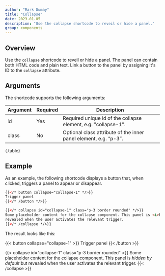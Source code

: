```yaml
---
author: "Mark Dumay"
title: "Collapse"
date: 2023-01-05
description: "Use the collapse shortcode to reveil or hide a panel."
group: components
---
```


## Overview

Use the `collapse` shortcode to reveil or hide a panel. The panel can contain both HTML code and plain text. Link a button to the panel by assigning it's ID to the `collapse` attribute. 

## Arguments

The shortcode supports the following arguments:

| Argument    | Required | Description |
|-------------|----------|-------------|
| id          | Yes      | Required unique id of the collapse element, e.g. "collapse-1". |
| class       | No       | Optional class attribute of the inner panel element, e.g. “p-3”. |
{.table}

## Example

As an example, the following shortcode displays a button that, when clicked, triggers a panel to appear or disappear.

```html
{{</* button collapse="collapse-1" */>}}
Trigger panel
{{</* /button */>}}

{{</* collapse id="collapse-1" class="p-3 border rounded" */>}}
Some placeholder content for the collapse component. This panel is <i>hidden by default</i> but 
revealed when the user activates the relevant trigger.
{{</* /collapse */>}}
```

The result looks like this:

{{< button collapse="collapse-1" >}}
Trigger panel
{{< /button >}}

{{< collapse id="collapse-1" class="p-3 border rounded" >}}
Some placeholder content for the collapse component. This panel is <i>hidden by default</i> but revealed when the user activates the relevant trigger.
{{< /collapse >}}
